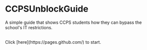 # CCPSUnblockGuide
A simple guide that shows CCPS students how they can bypass the school's IT restrictions.

<br/>
Click [here](https://pages.github.com/) to start.

